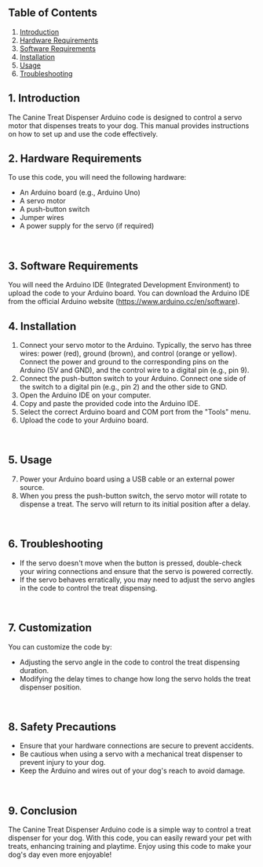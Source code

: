 ## Table of Contents

1. [Introduction](#introduction)
2. [Hardware Requirements](#HardwareRequirements)
3. [Software Requirements](#SoftwareRequirements)
4. [Installation](#installation)
5. [Usage](#usage)
6. [Troubleshooting](#troubleshooting)


## 1. Introduction
The Canine Treat Dispenser Arduino code is designed to control a servo motor that dispenses treats to your dog. This manual provides instructions on how to set up and use the code effectively.
<br>

## 2. Hardware Requirements
To use this code, you will need the following hardware:
<br>
- An Arduino board (e.g., Arduino Uno)
- A servo motor
- A push-button switch
- Jumper wires
- A power supply for the servo (if required)
<br>

## 3. Software Requirements
You will need the Arduino IDE (Integrated Development Environment) to upload the code to your Arduino board. You can download the Arduino IDE from the official Arduino website (https://www.arduino.cc/en/software).
<br>

## 4. Installation
1. Connect your servo motor to the Arduino. Typically, the servo has three wires: power (red), ground (brown), and control (orange or yellow). Connect the power and ground to the corresponding pins on the Arduino (5V and GND), and the control wire to a digital pin (e.g., pin 9).
2. Connect the push-button switch to your Arduino. Connect one side of the switch to a digital pin (e.g., pin 2) and the other side to GND.
3. Open the Arduino IDE on your computer.
4. Copy and paste the provided code into the Arduino IDE.
5. Select the correct Arduino board and COM port from the "Tools" menu.
6. Upload the code to your Arduino board.
<br>

## 5. Usage
7. Power your Arduino board using a USB cable or an external power source.
8. When you press the push-button switch, the servo motor will rotate to dispense a treat. The servo will return to its initial position after a delay.
<br>

## 6. Troubleshooting
- If the servo doesn't move when the button is pressed, double-check your wiring connections and ensure that the servo is powered correctly.
- If the servo behaves erratically, you may need to adjust the servo angles in the code to control the treat dispensing.
<br>

## 7. Customization
You can customize the code by:
- Adjusting the servo angle in the code to control the treat dispensing duration.
- Modifying the delay times to change how long the servo holds the treat dispenser position.
<br>

## 8. Safety Precautions
- Ensure that your hardware connections are secure to prevent accidents.
- Be cautious when using a servo with a mechanical treat dispenser to prevent injury to your dog.
- Keep the Arduino and wires out of your dog's reach to avoid damage.
<br>

## 9. Conclusion
The Canine Treat Dispenser Arduino code is a simple way to control a treat dispenser for your dog. With this code, you can easily reward your pet with treats, enhancing training and playtime. Enjoy using this code to make your dog's day even more enjoyable!
